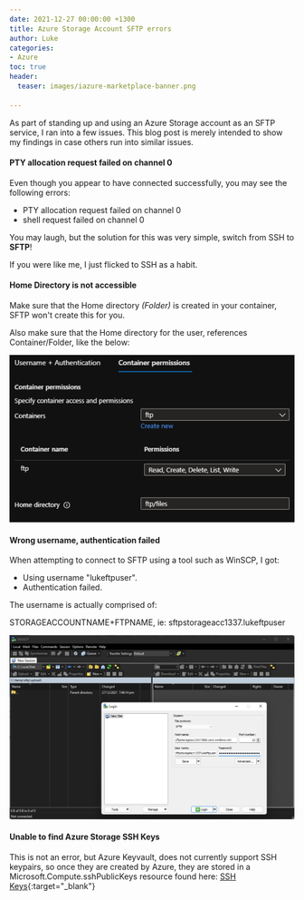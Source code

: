 ```yaml
---
date: 2021-12-27 00:00:00 +1300
title: Azure Storage Account SFTP errors
author: Luke
categories:
- Azure
toc: true
header:
  teaser: images/iazure-marketplace-banner.png

---
```

As part of standing up and using an Azure Storage account as an SFTP service, I ran into a few issues. This blog post is merely intended to show my findings in case others run into similar issues.

#### PTY allocation request failed on channel 0

Even though you appear to have connected successfully, you may see the following errors:

* PTY allocation request failed on channel 0
* shell request failed on channel 0

You may laugh, but the solution for this was very simple, switch from SSH to **SFTP**!

If you were like me, I just flicked to SSH as a habit.

#### Home Directory is not accessible

Make sure that the Home directory _(Folder)_ is created in your container, SFTP won't create this for you.

Also make sure that the Home directory for the user, references Container/Folder, like the below:

![Azure Portal - Enable SFTP](/uploads/AzurePortal_SFTPLocalUsercreate.png "Azure Portal - Enable SFTP")

#### Wrong username, authentication failed

When attempting to connect to SFTP using a tool such as WinSCP, I got: 

* Using username "lukeftpuser".
* Authentication failed.

The username is actually comprised of:

STORAGEACCOUNTNAME+FTPNAME, ie: sftpstorageacc1337.lukeftpuser

![WinSCP Connection Azure SFTP](/uploads/sftp_winscptest.png "WinSCP Connection Azure SFTP")

#### Unable to find Azure Storage SSH Keys

This is not an error, but Azure Keyvault, does not currently support SSH keypairs, so once they are created by Azure, they are stored in a Microsoft.Compute.sshPublicKeys resource found here: [SSH Keys](https://portal.azure.com/#blade/HubsExtension/BrowseResource/resourceType/Microsoft.Compute%2FsshPublicKeys "SSH Keys"){:target="_blank"}